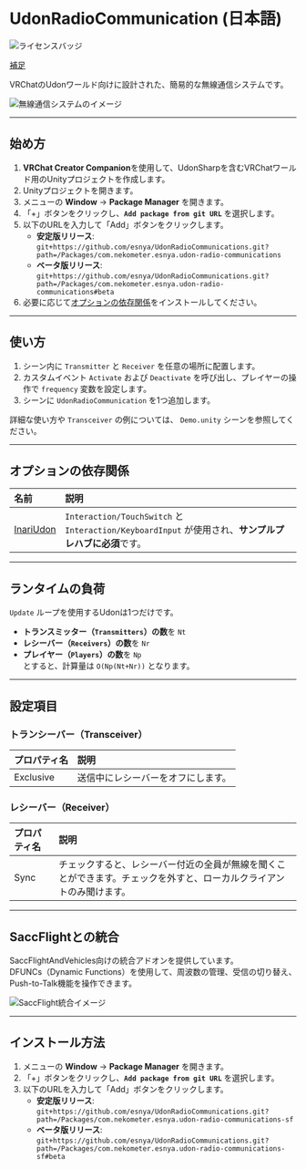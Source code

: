 # UdonRadioCommunication (日本語)

![ライセンスバッジ](https://img.shields.io/badge/ライセンス-MIT-007EC6)

[補足](https://github.com/itounagi0116/UdonRadioCommunication/blob/master/%E8%A3%9C%E8%B6%B3.md)

VRChatのUdonワールド向けに設計された、簡易的な無線通信システムです。  

![無線通信システムのイメージ](https://user-images.githubusercontent.com/2088693/219715229-396f0e71-921a-4e2e-814a-d814944c3fe8.png)  

---

## **始め方**  

1. **VRChat Creator Companion**を使用して、UdonSharpを含むVRChatワールド用のUnityプロジェクトを作成します。  
2. Unityプロジェクトを開きます。  
3. メニューの **Window** → **Package Manager** を開きます。  
4. 「+」ボタンをクリックし、**`Add package from git URL`** を選択します。  
5. 以下のURLを入力して「Add」ボタンをクリックします。  
   - **安定版リリース**:  
     `git+https://github.com/esnya/UdonRadioCommunications.git?path=/Packages/com.nekometer.esnya.udon-radio-communications`  
   - **ベータ版リリース**:  
     `git+https://github.com/esnya/UdonRadioCommunications.git?path=/Packages/com.nekometer.esnya.udon-radio-communications#beta`  
6. 必要に応じて[オプションの依存関係](#optional-dependencies)をインストールしてください。  

---

## **使い方**  

1. シーン内に `Transmitter` と `Receiver` を任意の場所に配置します。  
2. カスタムイベント `Activate` および `Deactivate` を呼び出し、プレイヤーの操作で `frequency` 変数を設定します。  
3. シーンに `UdonRadioCommunication` を1つ追加します。  

詳細な使い方や `Transceiver` の例については、 `Demo.unity` シーンを参照してください。  

---

## **オプションの依存関係**  

| 名前 | 説明 |  
| :-- | :-- |  
| [InariUdon](https://github.com/esnya/InariUdon.git) | `Interaction/TouchSwitch` と `Interaction/KeyboardInput` が使用され、**サンプルプレハブに必須**です。 |  

---

## **ランタイムの負荷**  
`Update` ループを使用するUdonは1つだけです。  
- **トランスミッター（`Transmitters`）の数**を `Nt`  
- **レシーバー（`Receivers`）の数**を `Nr`  
- **プレイヤー（`Players`）の数**を `Np`  
とすると、計算量は `O(Np(Nt+Nr))` となります。  

---

## **設定項目**  

### **トランシーバー（Transceiver）**  
| プロパティ名 | 説明 |  
| :-- | :-- |  
| Exclusive | 送信中にレシーバーをオフにします。 |  

### **レシーバー（Receiver）**  
| プロパティ名 | 説明 |  
| :-- | :-- |  
| Sync | チェックすると、レシーバー付近の全員が無線を聞くことができます。チェックを外すと、ローカルクライアントのみ聞けます。 |  

---

## **SaccFlightとの統合**  
SaccFlightAndVehicles向けの統合アドオンを提供しています。  
DFUNCs（Dynamic Functions）を使用して、周波数の管理、受信の切り替え、Push-to-Talk機能を操作できます。  

![SaccFlight統合イメージ](https://user-images.githubusercontent.com/2088693/219712019-99885e55-98cc-4578-8931-456da063de62.png)  

---

## **インストール方法**  

1. メニューの **Window** → **Package Manager** を開きます。  
2. 「+」ボタンをクリックし、**`Add package from git URL`** を選択します。  
3. 以下のURLを入力して「Add」ボタンをクリックします。  
   - **安定版リリース**:  
     `git+https://github.com/esnya/UdonRadioCommunications.git?path=/Packages/com.nekometer.esnya.udon-radio-communications-sf`  
   - **ベータ版リリース**:  
     `git+https://github.com/esnya/UdonRadioCommunications.git?path=/Packages/com.nekometer.esnya.udon-radio-communications-sf#beta`  